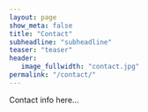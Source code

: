 ```yaml
---
layout: page
show_meta: false
title: "Contact"
subheadline: "subheadline"
teaser: "teaser"
header:
   image_fullwidth: "contact.jpg"
permalink: "/contact/"
---
```


Contact info here...

